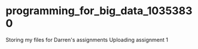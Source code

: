# programming_for_big_data_10353830
Storing my files for Darren's assignments
Uploading assignment 1